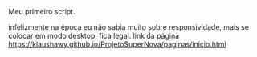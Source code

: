 Meu primeiro script.

infelizmente na época eu não sabia muito sobre responsividade, mais se colocar em modo desktop, fica legal.
link da página
https://klaushawy.github.io/ProjetoSuperNova/paginas/inicio.html
